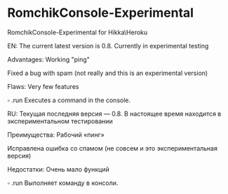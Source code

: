 # RomchikConsole-Experimental
RomchikConsole-Experimental for Hikka\Heroku

EN: The current latest version is 0.8.
Currently in experimental testing

Advantages:
Working "ping"

Fixed a bug with spam (not really and this is an experimental version)


Flaws:
Very few features

▫️ .run Executes a command in the console.

RU: Текущая последняя версия — 0.8.
В настоящее время находится в экспериментальном тестировании

Преимущества:
Рабочий «пинг»

Исправлена ​​ошибка со спамом (не совсем и это экспериментальная версия)

Недостатки:
Очень мало функций

▫️ .run Выполняет команду в консоли.

